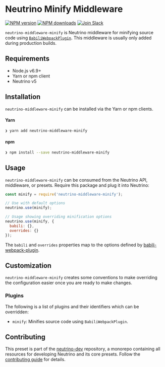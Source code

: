 # Neutrino Minify Middleware
[![NPM version][npm-image]][npm-url] [![NPM downloads][npm-downloads]][npm-url] [![Join Slack][slack-image]][slack-url]

`neutrino-middleware-minify` is Neutrino middleware for minifying source code using
[`BabiliWebpackPlugin`](https://www.npmjs.com/package/babili-webpack-plugin). This middleware is usually only
added during production builds.

## Requirements

- Node.js v6.9+
- Yarn or npm client
- Neutrino v5

## Installation

`neutrino-middleware-minify` can be installed via the Yarn or npm clients.

#### Yarn

```bash
❯ yarn add neutrino-middleware-minify
```

#### npm

```bash
❯ npm install --save neutrino-middleware-minify
```

## Usage

`neutrino-middleware-minify` can be consumed from the Neutrino API, middleware, or presets. Require this package
and plug it into Neutrino:

```js
const minify = require('neutrino-middleware-minify');

// Use with default options
neutrino.use(minify);

// Usage showing overriding minification options
neutrino.use(minify, {
  babili: {},
  overrides: {}
});
```

The `babili` and `overrides` properties map to the options defined by
[babili-webpack-plugin](https://www.npmjs.com/package/babili-webpack-plugin#options).

## Customization

`neutrino-middleware-minify` creates some conventions to make overriding the configuration easier once you are ready to
make changes.

### Plugins

The following is a list of plugins and their identifiers which can be overridden:

- `minify`: Minifies source code using `BabiliWebpackPlugin`.

## Contributing

This preset is part of the [neutrino-dev](https://github.com/mozilla-neutrino/neutrino-dev) repository, a monorepo
containing all resources for developing Neutrino and its core presets. Follow the
[contributing guide](https://neutrino.js.org/contributing) for details.

[npm-image]: https://img.shields.io/npm/v/neutrino-middleware-minify.svg
[npm-downloads]: https://img.shields.io/npm/dt/neutrino-middleware-minify.svg
[npm-url]: https://npmjs.org/package/neutrino-middleware-minify
[slack-image]: https://neutrino-slack.herokuapp.com/badge.svg
[slack-url]: https://neutrino-slack.herokuapp.com/
